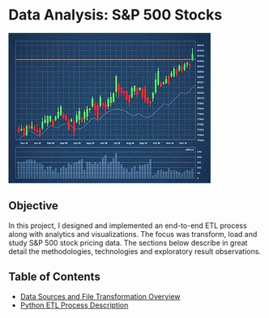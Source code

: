 # **Data Analysis: S&P 500 Stocks**

![Forbes Line Chart](https://github.com/danvuk567/SP500-Stock-Analysis/blob/main/images/stock_chart.jpg?raw=true)

## **Objective** ##

In this project, I designed and implemented an end-to-end ETL process along with analytics and visualizations. 
The focus was transform, load and study S&P 500 stock pricing data. The sections below describe in great detail the 
methodologies, technologies and exploratory result observations.

## **Table of Contents** ##

- [Data Sources and File Transformation Overview](https://github.com/danvuk567/SP500-Stock-Analysis/blob/main/Data-Source-Files/readme.md)
- [Python ETL Process Description](https://github.com/danvuk567/SP500-Stock-Analysis/blob/main/Python-ETL-Process/readme.md)
